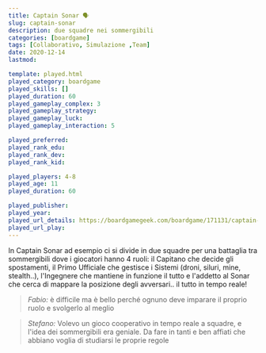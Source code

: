 ```yaml
---
title: Captain Sonar 🗣
slug: captain-sonar
description: due squadre nei sommergibili
categories: [boardgame]
tags: [Collaborativo, Simulazione ,Team]
date: 2020-12-14
lastmod: 

template: played.html
played_category: boardgame
played_skills: []
played_duration: 60
played_gameplay_complex: 3
played_gameplay_strategy: 
played_gameplay_luck: 
played_gameplay_interaction: 5

played_preferred: 
played_rank_edu: 
played_rank_dev: 
played_rank_kid: 

played_players: 4-8
played_age: 11
played_duration: 60

played_publisher: 
played_year: 
played_url_details: https://boardgamegeek.com/boardgame/171131/captain-sonar
played_url_play: 
---
```


In Captain Sonar ad esempio ci si divide in due squadre per una battaglia tra sommergibili dove i giocatori hanno 4 ruoli: il Capitano che decide gli spostamenti, il Primo Ufficiale che gestisce i Sistemi (droni, siluri, mine, stealth..), l'Ingegnere che mantiene in funzione il tutto e l'addetto al Sonar che cerca di mappare la posizione degli avversari.. il tutto in tempo reale!

> *Fabio:*
> è difficile ma è bello perché ognuno deve imparare il proprio ruolo e svolgerlo al meglio

> *Stefano:*
> Volevo un gioco cooperativo in tempo reale a squadre, e l'idea dei sommergibili era geniale. Da fare in tanti e ben affiati che abbiano voglia di studiarsi le proprie regole


